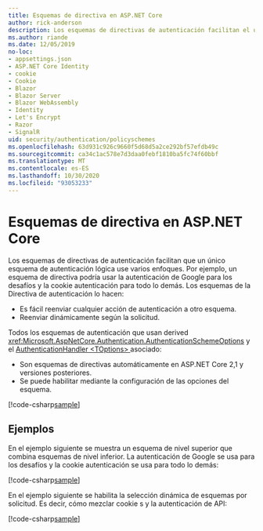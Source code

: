 ```yaml
---
title: Esquemas de directiva en ASP.NET Core
author: rick-anderson
description: Los esquemas de directivas de autenticación facilitan el uso de un único esquema de autenticación lógica
ms.author: riande
ms.date: 12/05/2019
no-loc:
- appsettings.json
- ASP.NET Core Identity
- cookie
- Cookie
- Blazor
- Blazor Server
- Blazor WebAssembly
- Identity
- Let's Encrypt
- Razor
- SignalR
uid: security/authentication/policyschemes
ms.openlocfilehash: 63d931c926c9660f5d68d5a2ce292bf57efdb49c
ms.sourcegitcommit: ca34c1ac578e7d3daa0febf1810ba5fc74f60bbf
ms.translationtype: MT
ms.contentlocale: es-ES
ms.lasthandoff: 10/30/2020
ms.locfileid: "93053233"
---
```

# <a name="policy-schemes-in-aspnet-core"></a>Esquemas de directiva en ASP.NET Core

Los esquemas de directivas de autenticación facilitan que un único esquema de autenticación lógica use varios enfoques. Por ejemplo, un esquema de directiva podría usar la autenticación de Google para los desafíos y la cookie autenticación para todo lo demás. Los esquemas de la Directiva de autenticación lo hacen:

* Es fácil reenviar cualquier acción de autenticación a otro esquema.
* Reenviar dinámicamente según la solicitud.

Todos los esquemas de autenticación que usan derived <xref:Microsoft.AspNetCore.Authentication.AuthenticationSchemeOptions> y el [AuthenticationHandler \<TOptions> ](/dotnet/api/microsoft.aspnetcore.authentication.authenticationhandler-1)asociado:

* Son esquemas de directivas automáticamente en ASP.NET Core 2,1 y versiones posteriores.
* Se puede habilitar mediante la configuración de las opciones del esquema.

[!code-csharp[sample](policyschemes/samples/AuthenticationSchemeOptions.cs?name=snippet)]

## <a name="examples"></a>Ejemplos

En el ejemplo siguiente se muestra un esquema de nivel superior que combina esquemas de nivel inferior. La autenticación de Google se usa para los desafíos y la cookie autenticación se usa para todo lo demás:

[!code-csharp[sample](policyschemes/samples/Startup.cs?name=snippet1)]

En el ejemplo siguiente se habilita la selección dinámica de esquemas por solicitud. Es decir, cómo mezclar cookie s y la autenticación de API:

 <!-- REVIEW, missing If set in public Func<HttpContext, string> ForwardDefaultSelector -->

[!code-csharp[sample](policyschemes/samples/Startup.cs?name=snippet2)]
